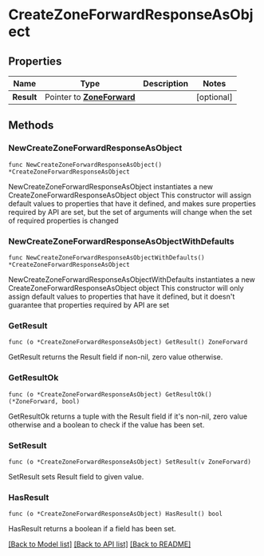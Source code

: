 # CreateZoneForwardResponseAsObject

## Properties

Name | Type | Description | Notes
------------ | ------------- | ------------- | -------------
**Result** | Pointer to [**ZoneForward**](ZoneForward.md) |  | [optional] 

## Methods

### NewCreateZoneForwardResponseAsObject

`func NewCreateZoneForwardResponseAsObject() *CreateZoneForwardResponseAsObject`

NewCreateZoneForwardResponseAsObject instantiates a new CreateZoneForwardResponseAsObject object
This constructor will assign default values to properties that have it defined,
and makes sure properties required by API are set, but the set of arguments
will change when the set of required properties is changed

### NewCreateZoneForwardResponseAsObjectWithDefaults

`func NewCreateZoneForwardResponseAsObjectWithDefaults() *CreateZoneForwardResponseAsObject`

NewCreateZoneForwardResponseAsObjectWithDefaults instantiates a new CreateZoneForwardResponseAsObject object
This constructor will only assign default values to properties that have it defined,
but it doesn't guarantee that properties required by API are set

### GetResult

`func (o *CreateZoneForwardResponseAsObject) GetResult() ZoneForward`

GetResult returns the Result field if non-nil, zero value otherwise.

### GetResultOk

`func (o *CreateZoneForwardResponseAsObject) GetResultOk() (*ZoneForward, bool)`

GetResultOk returns a tuple with the Result field if it's non-nil, zero value otherwise
and a boolean to check if the value has been set.

### SetResult

`func (o *CreateZoneForwardResponseAsObject) SetResult(v ZoneForward)`

SetResult sets Result field to given value.

### HasResult

`func (o *CreateZoneForwardResponseAsObject) HasResult() bool`

HasResult returns a boolean if a field has been set.


[[Back to Model list]](../README.md#documentation-for-models) [[Back to API list]](../README.md#documentation-for-api-endpoints) [[Back to README]](../README.md)


